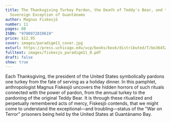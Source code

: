 ```yaml
---
title: The Thanksgiving Turkey Pardon, the Death of Teddy's Bear, and the
  Sovereign Exception of Guantánamo
author: Magnus Fiskesjö
number: 11
pages: 88
ISBN: "9780972819619"
price: $12.95
cover: images/paradigm11_cover.jpg
exturl: https://press.uchicago.edu/ucp/books/book/distributed/T/bo3645265.html
fulltext: images/fiskesjo_paradigm11_0.pdf
draft: false
show: true
---
```

Each Thanksgiving, the president of the United States symbolically pardons one turkey from the fate of serving as a holiday dinner. In this pamphlet, anthropologist Magnus Fiskesjö uncovers the hidden horrors of such rituals connected with the power of pardon, from the annual turkey to the pardoning of the original Teddy Bear. It is through these ritualized and perpetually remembered acts of mercy, Fiskesjö contends, that we might come to understand the exceptional—and troubling—status of the "War on Terror" prisoners being held by the United States at Guantánamo Bay.
